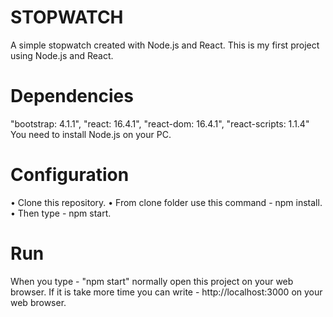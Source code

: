 # STOPWATCH
A simple stopwatch created with Node.js and React. This is my first project using Node.js and React.

# Dependencies

"bootstrap: 4.1.1",
"react: 16.4.1",
"react-dom: 16.4.1",
"react-scripts: 1.1.4"
You need to install Node.js on your PC.

# Configuration
• Clone this repository.
• From clone folder use this command - npm install.
• Then type - npm start.

# Run
When you type - "npm start" normally open this project on your web browser. If it is take more time you can write - http://localhost:3000 on your web browser.
